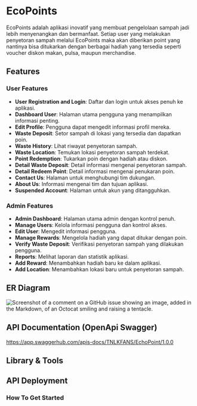 # EcoPoints

EcoPoints adalah aplikasi inovatif yang membuat pengelolaan sampah jadi lebih menyenangkan dan bermanfaat. Setiap user yang melakukan penyetoran sampah melalui EcoPoints maka akan diberikan point yang nantinya bisa ditukarkan dengan berbagai hadiah yang tersedia seperti voucher diskon makan, pulsa, maupun merchandise.

## Features

### User Features

- **User Registration and Login**: Daftar dan login untuk akses penuh ke aplikasi.
- **Dashboard User**: Halaman utama pengguna yang menampilkan informasi penting.
- **Edit Profile**: Pengguna dapat mengedit informasi profil mereka.
- **Waste Deposit**: Setor sampah di lokasi yang tersedia dan dapatkan poin.
- **Waste History**: Lihat riwayat penyetoran sampah.
- **Waste Location**: Temukan lokasi penyetoran sampah terdekat.
- **Point Redemption**: Tukarkan poin dengan hadiah atau diskon.
- **Detail Waste Deposit**: Detail informasi mengenai penyetoran sampah.
- **Detail Redeem Point**: Detail informasi mengenai penukaran poin.
- **Contact Us**: Halaman untuk menghubungi tim dukungan.
- **About Us**: Informasi mengenai tim dan tujuan aplikasi.
- **Suspended Account**: Halaman untuk akun yang ditangguhkan.

### Admin Features

- **Admin Dashboard**: Halaman utama admin dengan kontrol penuh.
- **Manage Users**: Kelola informasi pengguna dan kontrol akses.
- **Edit User**: Mengedit informasi pengguna.
- **Manage Rewards**: Mengelola hadiah yang dapat ditukar dengan poin.
- **Verify Waste Deposit**: Verifikasi penyetoran sampah yang dilakukan pengguna.
- **Reports**: Melihat laporan dan statistik aplikasi.
- **Add Reward**: Menambahkan hadiah baru ke dalam aplikasi.
- **Add Location**: Menambahkan lokasi baru untuk penyetoran sampah.

## ER Diagram

![Screenshot of a comment on a GitHub issue showing an image, added in the Markdown, of an Octocat smiling and raising a tentacle.](https://res.cloudinary.com/duuv3bqdc/image/upload/v1722391307/images/ptiltvwc9c2lpsnl7uv8.png)

## API Documentation (OpenApi Swagger)
https://app.swaggerhub.com/apis-docs/TNLKFANS/EchoPoint/1.0.0

## Library & Tools


## API Deployment

### How To Get Started
